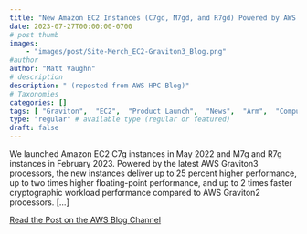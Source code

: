 ```yaml
---
title: "New Amazon EC2 Instances (C7gd, M7gd, and R7gd) Powered by AWS Graviton3 Processor with Local NVMe-based SSD Storage"
date: 2023-07-27T00:00:00-0700
# post thumb
images:
    - "images/post/Site-Merch_EC2-Graviton3_Blog.png"
#author
author: "Matt Vaughn"
# description
description: " (reposted from AWS HPC Blog)"
# Taxonomies
categories: []
tags: [ "Graviton",  "EC2",  "Product Launch",  "News",  "Arm",  "Compute",  "hpcblog", ]
type: "regular" # available type (regular or featured)
draft: false
---
```


We launched Amazon EC2 C7g instances in May 2022 and M7g and R7g instances in February 2023. Powered by the latest AWS Graviton3 processors, the new instances deliver up to 25 percent higher performance, up to two times higher floating-point performance, and up to 2 times faster cryptographic workload performance compared to AWS Graviton2 processors. […]

<a href="https://aws.amazon.com/blogs/aws/new-amazon-ec2-instances-c7gd-m7gd-and-r7gd-powered-by-aws-graviton3-processor-with-local-nvme-based-ssd-storage/" class="btn btn-primary btn-lg active" role="button" aria-pressed="true" style="margin-top: 8px;">Read the Post on the AWS Blog Channel</a>